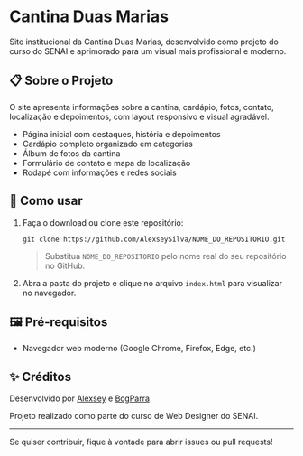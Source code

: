 # Cantina Duas Marias

Site institucional da Cantina Duas Marias, desenvolvido como projeto do curso do SENAI e aprimorado para um visual mais profissional e moderno.

## 📋 Sobre o Projeto
O site apresenta informações sobre a cantina, cardápio, fotos, contato, localização e depoimentos, com layout responsivo e visual agradável.

- Página inicial com destaques, história e depoimentos
- Cardápio completo organizado em categorias
- Álbum de fotos da cantina
- Formulário de contato e mapa de localização
- Rodapé com informações e redes sociais

## 🚀 Como usar
1. Faça o download ou clone este repositório:
   ```
   git clone https://github.com/AlexseySilva/NOME_DO_REPOSITORIO.git
   ```
   > Substitua `NOME_DO_REPOSITORIO` pelo nome real do seu repositório no GitHub.
2. Abra a pasta do projeto e clique no arquivo `index.html` para visualizar no navegador.

## 🖼️ Pré-requisitos
- Navegador web moderno (Google Chrome, Firefox, Edge, etc.)

## ✨ Créditos
Desenvolvido por [Alexsey](https://github.com/AlexseySilva) e [BcgParra](https://github.com/BcgParra)

Projeto realizado como parte do curso de Web Designer do SENAI.

---

Se quiser contribuir, fique à vontade para abrir issues ou pull requests!
